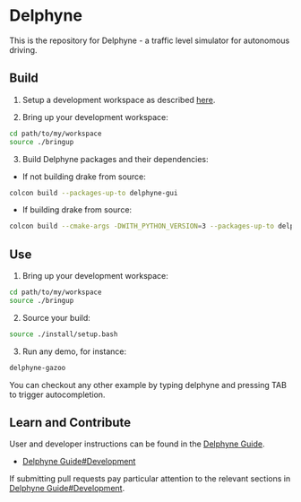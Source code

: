 # Delphyne

This is the repository for Delphyne - a traffic level simulator for autonomous driving.

## Build

1. Setup a development workspace as described [here](https://github.com/ToyotaResearchInstitute/dsim-repos-index/tree/master/README.md).

2. Bring up your development workspace:

```sh
cd path/to/my/workspace
source ./bringup
```

3. Build Delphyne packages and their dependencies:

  - If not building drake from source:

   ```sh
   colcon build --packages-up-to delphyne-gui
   ```

  - If building drake from source:

   ```sh
   colcon build --cmake-args -DWITH_PYTHON_VERSION=3 --packages-up-to delphyne-gui
   ```

## Use

1. Bring up your development workspace:

```sh
cd path/to/my/workspace
source ./bringup
```

2. Source your build:

```sh
source ./install/setup.bash
```

3. Run any demo, for instance:

```sh
delphyne-gazoo
```

You can checkout any other example by typing delphyne and pressing TAB to trigger autocompletion.

## Learn and Contribute

User and developer instructions can be found in the
[Delphyne Guide](https://docs.google.com/document/d/1tQ9vDp084pMuHjYmtScLB3F1tdr4iP9w7_OTcoSM1zQ).

* [Delphyne Guide#Development](https://docs.google.com/document/d/1tQ9vDp084pMuHjYmtScLB3F1tdr4iP9w7_OTcoSM1zQ/edit#heading=h.lemp4kd4zn0j)

If submitting pull requests pay particular attention to the relevant sections in [Delphyne Guide#Development](https://docs.google.com/document/d/1tQ9vDp084pMuHjYmtScLB3F1tdr4iP9w7_OTcoSM1zQ/edit#heading=h.lemp4kd4zn0j).
